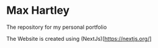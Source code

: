 # Max Hartley

The repository for my personal portfolio

The Website is created using (NextJs)[https://nextjs.org/]
